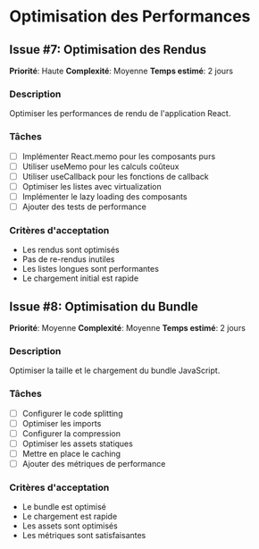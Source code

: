 # Optimisation des Performances

## Issue #7: Optimisation des Rendus
**Priorité**: Haute
**Complexité**: Moyenne
**Temps estimé**: 2 jours

### Description
Optimiser les performances de rendu de l'application React.

### Tâches
- [ ] Implémenter React.memo pour les composants purs
- [ ] Utiliser useMemo pour les calculs coûteux
- [ ] Utiliser useCallback pour les fonctions de callback
- [ ] Optimiser les listes avec virtualization
- [ ] Implémenter le lazy loading des composants
- [ ] Ajouter des tests de performance

### Critères d'acceptation
- Les rendus sont optimisés
- Pas de re-rendus inutiles
- Les listes longues sont performantes
- Le chargement initial est rapide

## Issue #8: Optimisation du Bundle
**Priorité**: Moyenne
**Complexité**: Moyenne
**Temps estimé**: 2 jours

### Description
Optimiser la taille et le chargement du bundle JavaScript.

### Tâches
- [ ] Configurer le code splitting
- [ ] Optimiser les imports
- [ ] Configurer la compression
- [ ] Optimiser les assets statiques
- [ ] Mettre en place le caching
- [ ] Ajouter des métriques de performance

### Critères d'acceptation
- Le bundle est optimisé
- Le chargement est rapide
- Les assets sont optimisés
- Les métriques sont satisfaisantes 